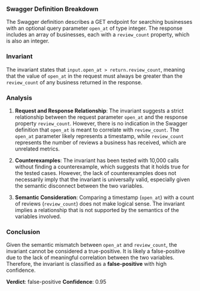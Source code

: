 ### Swagger Definition Breakdown
The Swagger definition describes a GET endpoint for searching businesses with an optional query parameter `open_at` of type integer. The response includes an array of businesses, each with a `review_count` property, which is also an integer.

### Invariant
The invariant states that `input.open_at > return.review_count`, meaning that the value of `open_at` in the request must always be greater than the `review_count` of any business returned in the response.

### Analysis
1. **Request and Response Relationship**: The invariant suggests a strict relationship between the request parameter `open_at` and the response property `review_count`. However, there is no indication in the Swagger definition that `open_at` is meant to correlate with `review_count`. The `open_at` parameter likely represents a timestamp, while `review_count` represents the number of reviews a business has received, which are unrelated metrics.

2. **Counterexamples**: The invariant has been tested with 10,000 calls without finding a counterexample, which suggests that it holds true for the tested cases. However, the lack of counterexamples does not necessarily imply that the invariant is universally valid, especially given the semantic disconnect between the two variables.

3. **Semantic Consideration**: Comparing a timestamp (`open_at`) with a count of reviews (`review_count`) does not make logical sense. The invariant implies a relationship that is not supported by the semantics of the variables involved.

### Conclusion
Given the semantic mismatch between `open_at` and `review_count`, the invariant cannot be considered a true-positive. It is likely a false-positive due to the lack of meaningful correlation between the two variables. Therefore, the invariant is classified as a **false-positive** with high confidence.

**Verdict**: false-positive
**Confidence**: 0.95

